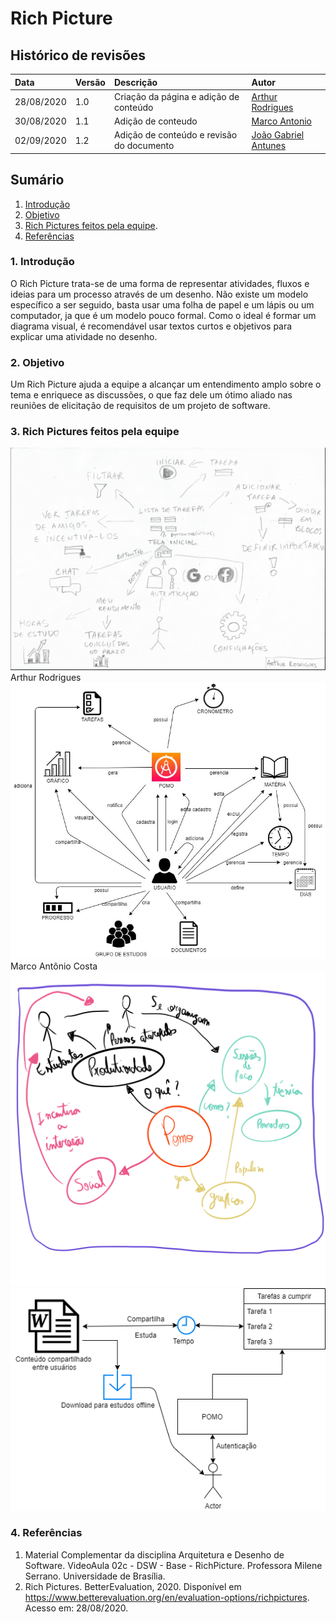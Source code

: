 # Rich Picture

## Histórico de revisões

|Data|Versão|Descrição|Autor|
|:---|:---|:---|:---|
|28/08/2020|1.0|Criação da página e adição de conteúdo |[Arthur Rodrigues](https://github.com/arthurarp)|
|30/08/2020|1.1|Adição de conteudo|[Marco Antonio](https://github.com/markinlimac)|
|02/09/2020|1.2|Adição de conteúdo e revisão do documento|[João Gabriel Antunes](https://github.com/flyerjohn)|


## Sumário

1. [Introdução](#1-introdução)
2. [Objetivo](#2-objetivo)
3. [Rich Pictures feitos pela equipe](#3-rich-pictures-feitos-pela-equipe).
4. [Referências](#3-referencias)


### 1. Introdução

O Rich Picture trata-se de uma forma de representar atividades, fluxos e ideias para um processo através de um desenho. Não existe um modelo específico a ser seguido, basta usar uma folha de papel e um lápis ou um computador, ja que é um modelo pouco formal. 
Como o ideal é formar um diagrama visual, é recomendável usar textos curtos e objetivos para explicar uma atividade no desenho.

### 2. Objetivo
Um Rich Picture ajuda a equipe a alcançar um entendimento amplo sobre o tema e enriquece as discussões, o que faz dele um ótimo aliado nas reuniões de elicitação de requisitos de um projeto de software.

### 3. Rich Pictures feitos pela equipe
![rich](../../img/richpictures/arthur_v1.png)
Arthur Rodrigues
![rich](../../img/richpictures/marco_v1.jpeg)
Marco Antônio Costa
![rich](../../img/richpictures/joao_v1.jpeg)
![rich](../../img/richpictures/thallys_v1.png)
### 4. Referências

1. Material Complementar da disciplina Arquitetura e Desenho de Software. VideoAula 02c - DSW - Base - RichPicture. Professora Milene Serrano. Universidade de Brasília.
2. Rich Pictures. BetterEvaluation, 2020. Disponível em <https://www.betterevaluation.org/en/evaluation-options/richpictures>. Acesso em: 28/08/2020.